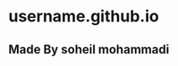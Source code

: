 # username.github.io

<!DOCTYPE html>
<html><head>
<title>sadra harati</title>
</head>
<body>


<h2>Made By soheil mohammadi</h2>

 
</body></html>

